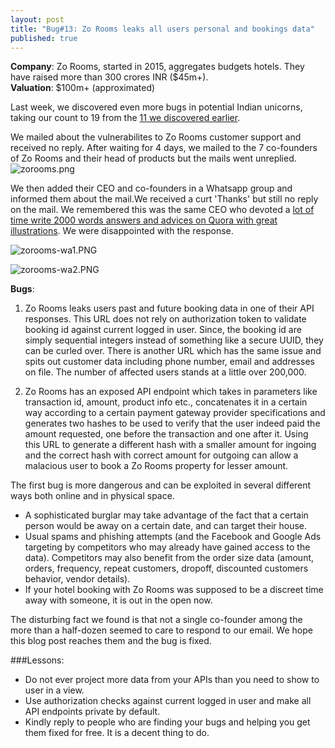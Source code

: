 ```yaml
---
layout: post
title: "Bug#13: Zo Rooms leaks all users personal and bookings data"
published: true
---
```



**Company**: Zo Rooms, started in 2015, aggregates budgets hotels. They have raised more than 300 crores INR ($45m+).      
**Valuation**: $100m+ (approximated) 

Last week, we discovered even more bugs in potential Indian unicorns, taking our count to 19 from the [11 we discovered earlier](https://medium.com/@fallible/we-discovered-severe-bugs-in-11-startups-worth-3-billion-in-a-week-cf2a856edb94). 

We mailed about the vulnerabilites to Zo Rooms customer support and received no reply. After waiting for 4 days, we mailed to the 7 co-founders of Zo Rooms and their head of products but the mails went unreplied.
![zorooms.png]({{site.baseurl}}/zorooms.png)

         
We then added their CEO and co-founders in a Whatsapp group and informed them about the mail.We received a curt 'Thanks' but still no reply on the mail. We remembered this was the same CEO who devoted a [lot of time write 2000 words answers and advices on Quora with great illustrations](https://www.quora.com/Business-Ideas/What-are-the-best-ways-to-think-of-ideas-for-a-startup/answer/Dharamveer-Singh-Chouhan?share=1). We were disappointed with the response.

     
![zorooms-wa1.PNG]({{site.baseurl}}/zorooms-wa1.PNG)

![zorooms-wa2.PNG]({{site.baseurl}}/zorooms-wa2.PNG)

     
          

**Bugs**:      

1. Zo Rooms leaks users past and future booking data in one of their API responses. This URL does not rely on authorization token to validate booking id against current logged in user. Since, the booking id are simply sequential integers instead of something like a secure UUID, they can be curled over.  There is another URL which has the same issue and spits out customer data including phone number, email and addresses on file. The number of affected users stands at a little over 200,000.

2. Zo Rooms has an exposed API endpoint which takes in parameters like transaction id, amount, product info etc., concatenates it in a certain way according to a certain payment gateway provider specifications and generates two hashes to be used to verify that the user indeed paid the amount requested, one before the transaction and one after it. Using this URL to generate a different hash with a smaller amount for ingoing and the correct hash with correct amount for outgoing can allow a malacious user to book a Zo Rooms property for lesser amount.

The first bug is more dangerous and can be exploited in several different ways both online and in physical space.

- A sophisticated burglar may take advantage of the fact that a certain person would be away on a certain date, and can target their house.
- Usual spams and phishing attempts (and the Facebook and Google Ads targeting by competitors who may already have gained access to the data). Competitors may also benefit from the order size data (amount, orders, frequency, repeat customers, dropoff, discounted customers behavior, vendor details).
- If your hotel booking with Zo Rooms was supposed to be a discreet time away with someone, it is out in the open now.
       

The disturbing fact we found is that not a single co-founder among the more than a half-dozen seemed to care to respond to our email. We hope this blog post reaches them and the bug is fixed.


###Lessons:      
- Do not ever project more data from your APIs than you need to show to user in a view. 
- Use authorization checks against current logged in user and make all API endpoints private by default.
- Kindly reply to people who are finding your bugs and helping you get them fixed for free. It is a decent thing to do.
